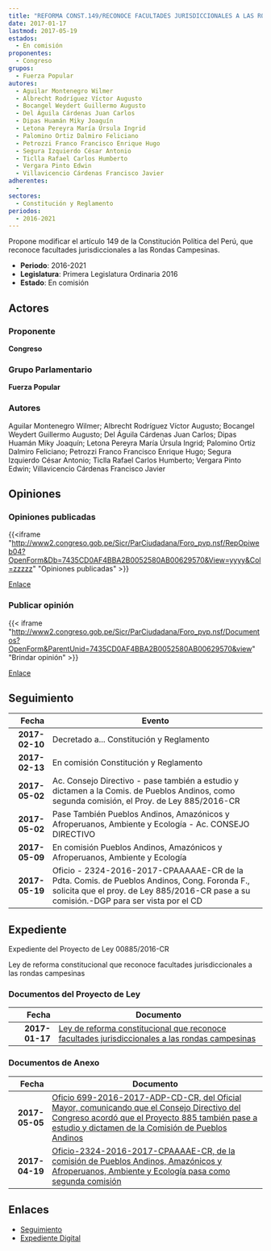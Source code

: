 ```yaml
---
title: "REFORMA CONST.149/RECONOCE FACULTADES JURISDICCIONALES A LAS RONDAS CAMPESINAS"
date: 2017-01-17
lastmod: 2017-05-19
estados: 
  - En comisión
proponentes: 
  - Congreso
grupos: 
  - Fuerza Popular
autores: 
  - Aguilar Montenegro Wilmer
  - Albrecht Rodríguez Víctor Augusto
  - Bocangel Weydert Guillermo Augusto
  - Del Águila Cárdenas Juan Carlos
  - Dipas Huamán Miky Joaquín
  - Letona Pereyra María Úrsula Ingrid
  - Palomino Ortiz Dalmiro Feliciano
  - Petrozzi Franco Francisco Enrique Hugo
  - Segura Izquierdo César Antonio
  - Ticlla Rafael Carlos Humberto
  - Vergara Pinto Edwin
  - Villavicencio Cárdenas Francisco Javier
adherentes: 
  - 
sectores: 
  - Constitución y Reglamento
periodos: 
  - 2016-2021
---
```


Propone modificar el artículo 149 de la Constitución Política del Perú, que reconoce facultades jurisdiccionales a las Rondas Campesinas.

- **Periodo**: 2016-2021
- **Legislatura**: Primera Legislatura Ordinaria 2016
- **Estado**: En comisión

## Actores

### Proponente

**Congreso**

### Grupo Parlamentario

**Fuerza Popular**

### Autores

Aguilar Montenegro Wilmer; Albrecht Rodríguez Víctor Augusto; Bocangel Weydert Guillermo Augusto; Del Águila Cárdenas Juan Carlos; Dipas Huamán Miky Joaquín; Letona Pereyra María Úrsula Ingrid; Palomino Ortiz Dalmiro Feliciano; Petrozzi Franco Francisco Enrique Hugo; Segura Izquierdo César Antonio; Ticlla Rafael Carlos Humberto; Vergara Pinto Edwin; Villavicencio Cárdenas Francisco Javier


## Opiniones

### Opiniones publicadas

{{<iframe "http://www2.congreso.gob.pe/Sicr/ParCiudadana/Foro_pvp.nsf/RepOpiweb04?OpenForm&Db=7435CD0AF4BBA2B0052580AB00629570&View=yyyy&Col=zzzzz" "Opiniones publicadas" >}}

[Enlace](http://www2.congreso.gob.pe/Sicr/ParCiudadana/Foro_pvp.nsf/RepOpiweb04?OpenForm&Db=7435CD0AF4BBA2B0052580AB00629570&View=yyyy&Col=zzzzz)
### Publicar opinión

{{< iframe "http://www2.congreso.gob.pe/Sicr/ParCiudadana/Foro_pvp.nsf/Documentos?OpenForm&ParentUnid=7435CD0AF4BBA2B0052580AB00629570&view" "Brindar opinión" >}}

[Enlace](http://www2.congreso.gob.pe/Sicr/ParCiudadana/Foro_pvp.nsf/Documentos?OpenForm&ParentUnid=7435CD0AF4BBA2B0052580AB00629570&view)

## Seguimiento

| Fecha | Evento |
|------:|--------|
| **2017-02-10** | Decretado a... Constitución y Reglamento|
| **2017-02-13** | En comisión Constitución y Reglamento|
| **2017-05-02** | Ac. Consejo Directivo - pase también a estudio y dictamen a la Comis. de Pueblos Andinos, como segunda comisión, el Proy. de Ley 885/2016-CR|
| **2017-05-02** | Pase También Pueblos Andinos, Amazónicos y Afroperuanos, Ambiente y Ecología - Ac. CONSEJO DIRECTIVO|
| **2017-05-09** | En comisión Pueblos Andinos, Amazónicos y Afroperuanos, Ambiente y Ecología|
| **2017-05-19** | Oficio - 2324-2016-2017-CPAAAAAE-CR de la Pdta. Comis. de Pueblos Andinos, Cong. Foronda F., solicita que el proy. de Ley 885/2016-CR pase a su comisión.-DGP para ser vista por el CD|


## Expediente

Expediente del Proyecto de Ley 00885/2016-CR

Ley de reforma constitucional que reconoce facultades jurisdiccionales a las rondas campesinas


### Documentos del Proyecto de Ley

| Fecha | Documento |
|------:|--------|
| **2017-01-17** | [Ley de reforma constitucional que reconoce facultades jurisdiccionales a las rondas campesinas](http://www.leyes.congreso.gob.pe/Documentos/2016_2021/Proyectos_de_Ley_y_de_Resoluciones_Legislativas/PL0088520170117.pdf) |

### Documentos de Anexo

| Fecha | Documento |
|------:|--------|
| **2017-05-05** | [Oficio 699-2016-2017-ADP-CD-CR, del Oficial Mayor, comunicando que el Consejo Directivo del Congreso acordó que el Proyecto 885 también pase a estudio y dictamen de la Comisión de Pueblos Andinos](http://www.leyes.congreso.gob.pe/Documentos/2016_2021/Oficios/Oficialia_Mayor/OFICIO-699-2016-2017-ADP-CD-CR.pdf) |
| **2017-04-19** | [Oficio-2324-2016-2017-CPAAAAE-CR, de la comisión de Pueblos Andinos, Amazónicos y Afroperuanos, Ambiente y Ecología pasa como segunda comisión](http://www.leyes.congreso.gob.pe/Documentos/2016_2021/Oficios/Comisiones_Ordinarias/OFICIO-2324-2016-2017-CPAAAAE-CR.pdf) |

## Enlaces 

- [Seguimiento](http://www2.congreso.gob.pe/Sicr/TraDocEstProc/CLProLey2016.nsf/f7fff46988ca05b1052578e100829cc7/a295e74f436a8f66052580ab00608af0?OpenDocument)
- [Expediente Digital](http://www2.congreso.gob.pehttp://www2.congreso.gob.pe/Sicr/TraDocEstProc/CLProLey2016.nsf/f7fff46988ca05b1052578e100829cc7/a295e74f436a8f66052580ab00608af0?OpenDocument&Click=05257FB7005EB655.eb71d0cf91d8294e05256cdf006b5706/$Body/0.1C6C)
